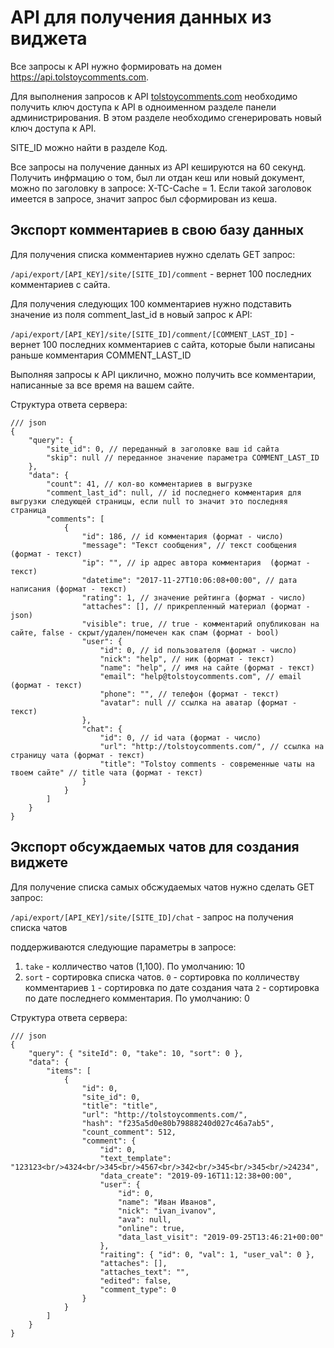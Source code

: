 # API для получения данных из виджета 
Все запросы к API нужно формировать на домен https://api.tolstoycomments.com.

Для выполнения запросов к API [tolstoycomments.com](https://tolstoycomments.com/) необходимо получить ключ доступа к API в одноименном разделе панели администрирования. В этом разделе необходимо сгенерировать новый ключ доступа к API.

SITE_ID можно найти в разделе Код.

Все запросы на получение данных из API кешируются на 60 секунд. Получить инфрмацию о том, был ли отдан кеш или новый документ, можно по заголовку в запросе: X-TC-Cache = 1. Если такой заголовок имеется в запросе, значит запрос был сформирован из кеша.

## Экспорт комментариев в свою базу данных
Для получения списка комментариев нужно сделать GET запрос:

`/api/export/[API_KEY]/site/[SITE_ID]/comment` - вернет 100 последних комментариев с сайта.

Для получения следующих 100 комментариев нужно подставить значение из поля comment_last_id в новый запрос к API:

`/api/export/[API_KEY]/site/[SITE_ID]/comment/[COMMENT_LAST_ID]` - вернет 100 последних комментариев с сайта, которые были написаны раньше комментария COMMENT_LAST_ID

Выполняя запросы к API циклично, можно получить все комментарии, написанные за все время на вашем сайте.

Структура ответа сервера:
```json5
/// json
{
	"query": {
		"site_id": 0, // переданный в заголовке ваш id сайта
		"skip": null // переданное значение параметра COMMENT_LAST_ID
	},
	"data": {
		"count": 41, // кол-во комментариев в выгрузке
		"comment_last_id": null, // id последнего комментария для выгрузки следующей страницы, если null то значит это последняя страница
		"comments": [
			{
				"id": 186, // id комментария (формат - число)
				"message": "Текст сообщения", // текст сообщения (формат - текст)
				"ip": "", // ip адрес автора комментария  (формат - текст)
				"datеtime": "2017-11-27T10:06:08+00:00", // дата написания (формат - текст)
				"rating": 1, // значение рейтинга (формат - число)
				"attaches": [], // прикрепленный материал (формат - json)
				"visible": true, // true - комментарий опубликован на сайте, false - скрыт/удален/помечен как спам (формат - bool)
				"user": {
					"id": 0, // id пользователя (формат - число)
					"nick": "help", // ник (формат - текст)
					"name": "help", // имя на сайте (формат - текст)
					"email": "help@tolstoycomments.com", // email (формат - текст)
					"phone": "", // телефон (формат - текст)
					"avatar": null // ссылка на аватар (формат - текст)
				},
				"chat": {
					"id": 0, // id чата (формат - число)
					"url": "http://tolstoycomments.com/", // ссылка на страницу чата (формат - текст)
					"title": "Tolstoy comments - современные чаты на твоем сайте" // title чата (формат - текст)
				}
			}
		]
	}
}
```
## Экспорт обсуждаемых чатов для создания виджете
Для получение списка самых обсжудаемых чатов нужно сделать GET запрос:

`/api/export/[API_KEY]/site/[SITE_ID]/chat` - запрос на получения списка чатов

поддерживаются следующие параметры в запросе:

1. `take` - колличество чатов (1,100). По умолчанию: 10
1. `sort` - сортировка списка чатов.
 	`0` - сортировка по колличеству комментариев
 	`1` - сортировка по дате создания чата
 	`2` - сортировка по дате последнего комментария. По умолчанию: 0

Структура ответа сервера:

```json5
/// json
{
	"query": { "siteId": 0, "take": 10, "sort": 0 },
	"data": {
		"items": [
			{
				"id": 0,
				"site_id": 0,
				"title": "title",
				"url": "http://tolstoycomments.com/",
				"hash": "f235a5d0e80b79888240d027c46a7ab5",
				"count_comment": 512,
				"comment": {
					"id": 0,
					"text_template": "123123<br/>4324<br/>345<br/>4567<br/>342<br/>345<br/>345<br/>24234",
					"data_create": "2019-09-16T11:12:38+00:00",
					"user": {
						"id": 0,
						"name": "Иван Иванов",
						"nick": "ivan_ivanov",
						"ava": null,
						"online": true,
						"data_last_visit": "2019-09-25T13:46:21+00:00"
					},
					"raiting": { "id": 0, "val": 1, "user_val": 0 },
					"attaches": [],
					"attaches_text": "",
					"edited": false,
					"comment_type": 0
				}
			}
		]
	}
}
```
